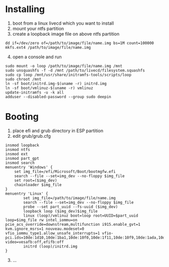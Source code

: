# Installing
1) boot from a linux livecd which you want to install
2) mount your ntfs partition
3) create a loopback image file on above ntfs partition
```
dd if=/dev/zero of=/path/to/image/file/name.img bs=1M count=100000
mkfs.ext4 /path/to/image/file/name.img
```
4) open a console and run
```
sudo mount -o loop /path/to/image/file/name.img /mnt
sudo unsquashfs -f -d /mnt /path/to/livecd/filesystem.squashfs
sudo cp loop /mnt/usr/share/initramfs-tools/scripts/loop
sudo chroot /mnt
ln -sf boot/initrd.img-$(uname -r) initrd.img
ln -sf boot/vmlinuz-$(uname -r) vmlinuz
update-initramfs -u -k all
adduser --disabled-password --group sudo deepin
```

# Booting
1) place efi and grub directory in ESP partition
2) edit grub/grub.cfg
```
insmod loopback
insmod ntfs
insmod ext
insmod part_gpt
insmod search
menuentry 'Windows' {
	set img_file=/efi/Microsoft/Boot/bootmgfw.efi
	search --file --set=img_dev --no-floppy $img_file
	set root=($img_dev)
	chainloader $img_file
}
menuentry 'Linux' {
        set img_file=/path/to/image/file/name.img
        search --file --set=img_dev --no-floppy $img_file
        probe --set part_uuid --fs-uuid ($img_dev)
        loopback loop ($img_dev)$img_file
        linux (loop)/vmlinuz boot=loop root=UUID=$part_uuid loop=$img_file rw intel_iommu=on pcie_acs_override=downstream,multifunction i915.enable_gvt=1 kvm.ignore_msrs=1 nouveau.modeset=0 vfio_iommu_type1.allow_unsafe_interrupts=1 vfio-pci.ids=10de:1d10,10de:1ba1,10de:10f0,10de:1f11,10de:10f9,10de:1ada,10de:1adb video=vesafb:off,efifb:off
        initrd (loop)/initrd.img
}
```
3) ...
